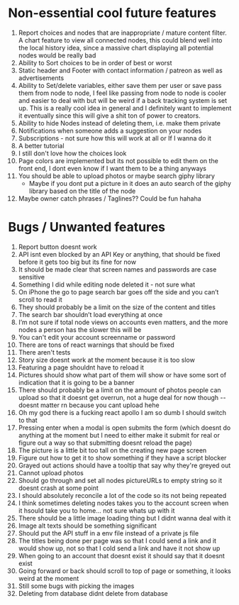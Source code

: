 # Non-essential cool future features

1. Report choices and nodes that are inappropriate / mature content filter. A chart feature to view all connected nodes, this could blend well into the local history idea, since a massive chart displaying all potential nodes would be really bad
2. Ability to Sort choices to be in order of best or worst
3. Static header and Footer with contact information / patreon as well as advertisements
4. Ability to Set/delete variables, either save them per user or save pass them from node to node, I feel like passing from node to node is cooler and easier to deal with but will be weird if a back tracking system is set up. This is a really cool idea in general and I definitely want to implement it eventually since this will give a shit ton of power to creators.
5. Ability to hide Nodes instead of deleting them, i.e. make them private
6. Notifications when someone adds a suggestion on your nodes
7. Subscriptions - not sure how this will work at all or If I wanna do it
8. A better tutorial
9. I still don't love how the choices look
10. Page colors are implemented but its not possible to edit them on the front end, I dont even know if I want them to be a thing anyways
11. You should be able to upload photos or maybe search giphy library
    - Maybe if you dont put a picture in it does an auto search of the giphy library based on the title of the node
12. Maybe owner catch phrases / Taglines?? Could be fun hahaha

# Bugs / Unwanted features

1. Report button doesnt work
2. API isnt even blocked by an API Key or anything, that should be fixed before it gets too big but its fine for now
3. It should be made clear that screen names and passwords are case sensitive
4. Something I did while editing node deleted it - not sure what
5. On iPhone the go to page search bar goes off the side and you can’t scroll to read it
6. They should probably be a limit on the size of the content and titles
7. The search bar shouldn’t load everything at once
8. I’m not sure if total node views on accounts even matters, and the more nodes a person has the slower this will be
9. You can't edit your account screenname or password
10. There are tons of react warnings that should be fixed
11. There aren't tests
12. Story size doesnt work at the moment because it is too slow
13. Featuring a page shouldnt have to reload it
14. Pictures should show what part of them will show or have some sort of indication that it is going to be a banner
15. There should probably be a limit on the amount of photos people can upload so that it doesnt get overrun, not a huge deal for now though -- doesnt matter rn because you cant upload hehe
16. Oh my god there is a fucking react apollo I am so dumb I should switch to that
17. Pressing enter when a modal is open submits the form (which doesnt do anything at the moment but I need to either make it submit for real or figure out a way so that submitting doesnt reload the page)
18. The picture is a little bit too tall on the creating new page screen
19. Figure out how to get it to show something if they have a script blocker
20. Grayed out actions should have a tooltip that say why they're greyed out
21. Cannot upload photos
22. Should go through and set all nodes pictureURLs to empty string so it doesnt crash at some point
23. I should absolutely reconcile a lot of the code so its not being repeated
24. I think sometimes deleting nodes takes you to the account screen when it hsould take you to home... not sure whats up with it
25. There should be a little image loading thing but I didnt wanna deal with it
26. Image alt texts should be something significant
27. Should put the API stuff in a env file instead of a private js file
28. The titles being done per page was so that I could send a link and it would show up, not so that I cold send a link and have it not show up
29. When going to an account that doesnt exist it should say that it doesnt exist
30. Going forward or back should scroll to top of page or something, it looks weird at the moment
31. Still some bugs with picking the images
32. Deleting from database didnt delete from database
